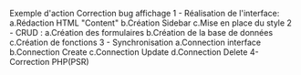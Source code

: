 Exemple d'action
Correction bug affichage
 1 - Réalisation de l'interface:
 	a.Rédaction HTML "Content"
 	b.Création Sidebar
 	c.Mise en place du style
 2 - CRUD :
 	a.Création des formulaires
 	b.Création de la base de données
 	c.Création de fonctions
 3 - Synchronisation
 	a.Connection interface
 	b.Connection Create
 	c.Connection Update
 	d.Connection Delete
 4-Correction PHP(PSR)
